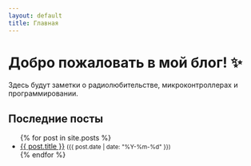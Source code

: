 ```yaml
---
layout: default
title: Главная
---
```


<h1>Добро пожаловать в мой блог! ✨</h1>
<p>Здесь будут заметки о радиолюбительстве, микроконтроллерах и программировании.</p>

<h2>Последние посты</h2>
<ul>
  {% for post in site.posts %}
    <li>
      <a href="{{ post.url }}">{{ post.title }}</a> <small>({{ post.date | date: "%Y-%m-%d" }})</small>
    </li>
  {% endfor %}
</ul>
